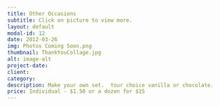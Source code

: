 ```yaml
---
title: Other Occasions
subtitle: Click on picture to view more.
layout: default
modal-id: 12
date: 2012-03-26
img: Photos Coming Soon.png
thumbnail: ThankYouCollage.jpg
alt: image-alt
project-date: 
client: 
category: 
description: Make your own set.  Your choice vanilla or chocolate. 
price: Individual - $1.50 or a dozen for $15
---
```


